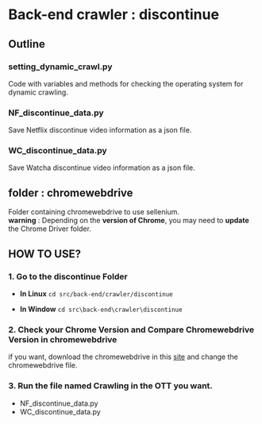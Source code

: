 # Back-end crawler : discontinue

## Outline

### setting_dynamic_crawl.py
Code with variables and methods for checking the operating system for dynamic crawling.


### NF_discontinue_data.py
Save Netflix discontinue video information as a json file.

### WC_discontinue_data.py
Save Watcha discontinue video information as a json file.

## folder : chromewebdrive
Folder containing chromewebdrive to use sellenium. <br>
**warning** : Depending on the **version of Chrome**, you may need to **update** the Chrome Driver folder.

## HOW TO USE?
### 1. Go to the discontinue Folder
- **In Linux**
`cd src/back-end/crawler/discontinue`

- **In Window**
`cd src\back-end\crawler\discontinue`

### 2. Check your Chrome Version and Compare Chromewebdrive Version in chromewebdrive
if you want, download the chromewebdrive in this [site](https://chromedriver.chromium.org/downloads) and change the chromewebdrive file.

### 3. Run the file named Crawling in the OTT you want.
- NF_discontinue_data.py
- WC_discontinue_data.py

